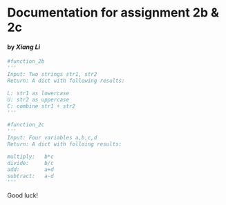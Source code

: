 # Documentation for assignment 2b & 2c

#### by *Xiang Li*

```python
#function_2b
'''
Input: Two strings str1, str2
Return: A dict with following results:

L: str1 as lowercase
U: str2 as uppercase
C: combine str1 + str2
'''

#function_2c
'''
Input: Four variables a,b,c,d
Return: A dict with folloing results:

multiply:   b*c
divide:     b/c
add:        a+d
subtract:   a-d
'''
```

Good luck! 
